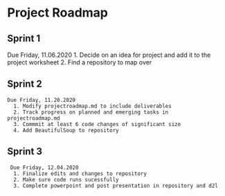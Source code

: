# Project Roadmap

## Sprint 1
Due Friday, 11.06.2020
    1. Decide on an idea for project and add it to the project worksheet
    2. Find a repository to map over

## Sprint 2
    Due Friday, 11.20.2020
      1. Modify projectroadmap.md to include deliverables
      2. Track progress on planned and emerging tasks in  projectroadmap.md 
      3. Commmit at least 6 code changes of significant size 
      4. Add BeautifulSoup to repository 
      

 ## Sprint 3 
     Due Friday, 12.04.2020
      1. Finalize edits and changes to repository 
      2. Make sure code runs sucessfully
      3. Complete powerpoint and post presentation in repository and d2l
